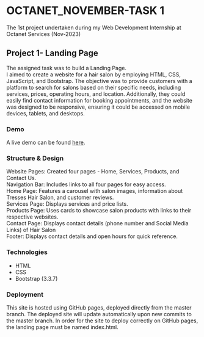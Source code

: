 # OCTANET_NOVEMBER-TASK 1

The 1st project undertaken during my Web Development Internship at Octanet Services (Nov-2023) 

## Project 1- Landing Page
The assigned task was to build a Landing Page.<br>
I aimed to create a website for a hair salon by employing HTML, CSS, JavaScript, and Bootstrap. The objective was to provide customers with a platform to search for salons based on their specific needs, including services, prices, operating hours, and location. Additionally, they could easily find contact information for booking appointments, and the website was designed to be responsive, ensuring it could be accessed on mobile devices, tablets, and desktops.

### Demo

A live demo can be found [here](https://eshaalakshmids.github.io/OCTANET_NOVEMBER-Task1/).

### Structure & Design

Website Pages: Created four pages - Home, Services, Products, and Contact Us.<br>
Navigation Bar: Includes links to all four pages for easy access.<br>
Home Page: Features a carousel with salon images, information about Tresses Hair Salon, and customer reviews.<br>
Services Page: Displays services and price lists.<br>
Products Page: Uses cards to showcase salon products with links to their respective websites.<br>
Contact Page: Displays contact details (phone number and Social Media Links) of Hair Salon<br>
Footer: Displays contact details and open hours for quick reference.<br>

### Technologies

+ HTML
+ CSS
+ Bootstrap (3.3.7)

### Deployment
  
This site is hosted using GitHub pages, deployed directly from the master branch. The deployed site will update automatically upon new commits to the master branch. In order for the site to deploy correctly on GitHub pages, the landing page must be named index.html.
